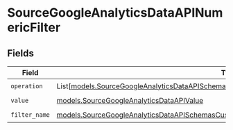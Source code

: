 # SourceGoogleAnalyticsDataAPINumericFilter


## Fields

| Field                                                                                                                                                                                                      | Type                                                                                                                                                                                                       | Required                                                                                                                                                                                                   | Description                                                                                                                                                                                                |
| ---------------------------------------------------------------------------------------------------------------------------------------------------------------------------------------------------------- | ---------------------------------------------------------------------------------------------------------------------------------------------------------------------------------------------------------- | ---------------------------------------------------------------------------------------------------------------------------------------------------------------------------------------------------------- | ---------------------------------------------------------------------------------------------------------------------------------------------------------------------------------------------------------- |
| `operation`                                                                                                                                                                                                | List[[models.SourceGoogleAnalyticsDataAPISchemasCustomReportsArrayMetricFilterValidEnums](../models/sourcegoogleanalyticsdataapischemascustomreportsarraymetricfiltervalidenums.md)]                       | :heavy_check_mark:                                                                                                                                                                                         | N/A                                                                                                                                                                                                        |
| `value`                                                                                                                                                                                                    | [models.SourceGoogleAnalyticsDataAPIValue](../models/sourcegoogleanalyticsdataapivalue.md)                                                                                                                 | :heavy_check_mark:                                                                                                                                                                                         | N/A                                                                                                                                                                                                        |
| `filter_name`                                                                                                                                                                                              | [models.SourceGoogleAnalyticsDataAPISchemasCustomReportsArrayMetricFilterMetricsFilter4FilterName](../models/sourcegoogleanalyticsdataapischemascustomreportsarraymetricfiltermetricsfilter4filtername.md) | :heavy_check_mark:                                                                                                                                                                                         | N/A                                                                                                                                                                                                        |